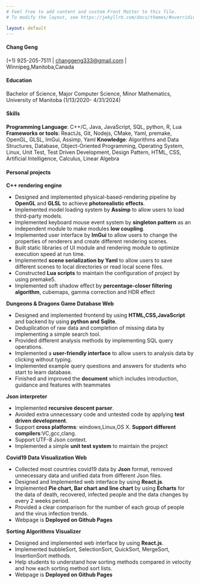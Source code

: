 ```yaml
---
# Feel free to add content and custom Front Matter to this file.
# To modify the layout, see https://jekyllrb.com/docs/themes/#overriding-theme-defaults

layout: default
---
```


#### **Chang Geng**
(+1) 925-205-7511 | changgeng333@gmail.com | Winnipeg,Manitoba,Canada

#### **Education**
Bachelor of Science, Major Computer Science, Minor Mathematics, University of Manitoba (1/13/2020- 4/31/2024)

#### **Skills**
**Programming Language**: C++/C, Java, JavaScript, SQL, python, R, Lua   
**Frameworks or tools**: ReactJs, Git, Nodejs, CMake, Yaml, premake, OpenGL,   GLSL, ImGui, Assimp, Yaml
**Knowledge**: Algorithms and Data Structures, Database, Object-Oriented Programming, Operating System, Linux, Unit Test, Test Driven Development, Design Pattern, HTML, CSS, Artificial Intelligence, Calculus, Linear Algebra

#### **Personal projects**
  **C++ rendering engine**   

* Designed and implemented physical-based-rendering pipeline by **OpenGL** and **GLSL** to achieve **photorealistic effects**.
* Implemented model loading system by **Assimp** to allow users to load third-party models.
* Implemented keyboard mouse event system by **singleton pattern** as an independent module to make modules **low coupling**.
* Implemented user interface by **ImGui** to allow users to change the properties of renderers and create different rendering scenes.
* Built static libraries of UI module and rendering module to optimize execution speed at run time.
* Implemented **scene serialization by Yaml** to allow users to save different scenes to local directories or read local scene 
files.
* Constructed **Lua scripts** to maintain the configuration of project by using premake5. 
* Implemented soft shadow effect by **percentage-closer filtering algorithm**, cubemaps, gamma correction and HDR effect   

**Dungeons & Dragons Game Database Web**

* Designed and implemented frontend by using **HTML,CSS,JavaScript** and backend by using **python and Sqlite**.
* Deduplication of raw data and completion of missing data by implementing a simple search tool. 
* Provided different analysis methods by implementing SQL query operations.
* Implemented a **user-friendly interface** to allow users to analysis data by clicking without typing.
* Implemented example query questions and answers for students who start to learn database.
* Finished and improved the **document** which includes introduction, guidance and features with teammates

**Json interpreter**   

* Implemented **recursive descent parser**.
* Avoided extra unnecessary code and untested code by applying **test driven development**.
* Support **cross platforms**: windows,Linux,OS X. **Support different compilers**:VC,gcc,clang.
* Support UTF-8 Json context.
* Implemented a simple **unit test system** to maintain the project

**Covid19 Data Visualization Web**

* Collected most countries covid19 data by **Json** format, removed unnecessary data and unified data from different Json 
files.
* Designed and Implemented web interface by using **React.js**.
* Implemented **Pie chart, Bar chart and line chart** by using **Echarts** for the data of death, recovered, infected people and the data changes by every 2 weeks period. 
* Provided a clear comparison for the number of each group of people and the virus infection trends.
* Webpage is **Deployed on Github Pages**

**Sorting Algorithms Visualizer** 

* Designed and implemented web interface by using **React.js**.
* Implemented bubbleSort, SelectionSort, QuickSort, MergeSort, InsertionSort methods. 
* Help students to understand how sorting methods compared in velocity and how each sorting method sort lists.
* Webpage is **Deployed on Github Pages**